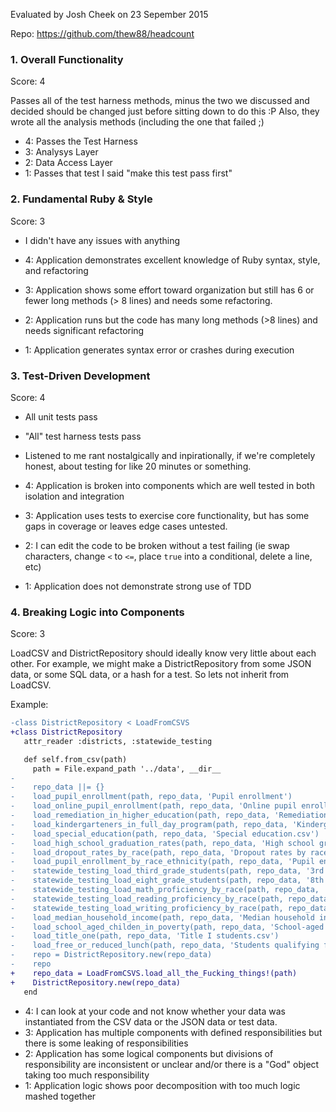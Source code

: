 Evaluated by Josh Cheek on 23 Sepember 2015

Repo: https://github.com/thew88/headcount

### 1. Overall Functionality

Score: 4

Passes all of the test harness methods, minus the two we discussed and decided should be changed just before sitting down to do this :P
Also, they wrote all the analysis methods (including the one that failed ;)

* 4: Passes the Test Harness
* 3: Analysys Layer
* 2: Data Access Layer
* 1: Passes that test I said "make this test pass first"


### 2. Fundamental Ruby & Style

Score: 3

* I didn't have any issues with anything

* 4: Application demonstrates excellent knowledge of Ruby syntax, style, and refactoring
* 3: Application shows some effort toward organization but still has 6 or fewer long methods (> 8 lines) and needs some refactoring.
* 2: Application runs but the code has many long methods (>8 lines) and needs significant refactoring
* 1: Application generates syntax error or crashes during execution


### 3. Test-Driven Development

Score: 4

* All unit tests pass
* "All" test harness tests pass
* Listened to me rant nostalgically and inpirationally, if we're completely honest, about testing for like 20 minutes or something.

* 4: Application is broken into components which are well tested in both isolation and integration
* 3: Application uses tests to exercise core functionality, but has some gaps in coverage or leaves edge cases untested.
* 2: I can edit the code to be broken without a test failing (ie swap characters, change `<` to `<=`, place `true` into a conditional, delete a line, etc)
* 1: Application does not demonstrate strong use of TDD

### 4. Breaking Logic into Components

Score: 3

LoadCSV and DistrictRepository should ideally know very little about each other.
For example, we might make a DistrictRepository from some JSON data, or some SQL data,
or a hash for a test. So lets not inherit from LoadCSV.

Example:

```diff
-class DistrictRepository < LoadFromCSVS
+class DistrictRepository
   attr_reader :districts, :statewide_testing

   def self.from_csv(path)
     path = File.expand_path '../data', __dir__
-
-    repo_data ||= {}
-    load_pupil_enrollment(path, repo_data, 'Pupil enrollment')
-    load_online_pupil_enrollment(path, repo_data, 'Online pupil enrollment.csv')
-    load_remediation_in_higher_education(path, repo_data, 'Remediation in higher education.csv')
-    load_kindergarteners_in_full_day_program(path, repo_data, 'Kindergartners in full-day program.csv')
-    load_special_education(path, repo_data, 'Special education.csv')
-    load_high_school_graduation_rates(path, repo_data, 'High school graduation rates.csv')
-    load_dropout_rates_by_race(path, repo_data, 'Dropout rates by race and ethnicity.csv')
-    load_pupil_enrollment_by_race_ethnicity(path, repo_data, 'Pupil enrollment by race_ethnicity.csv')
-    statewide_testing_load_third_grade_students(path, repo_data, '3rd grade students scoring proficient or above on the CSAP_TCAP.csv')
-    statewide_testing_load_eight_grade_students(path, repo_data, '8th grade students scoring proficient or above on the CSAP_TCAP.csv')
-    statewide_testing_load_math_proficiency_by_race(path, repo_data, 'Average proficiency on the CSAP_TCAP by race_ethnicity_ Math.csv')
-    statewide_testing_load_reading_proficiency_by_race(path, repo_data, 'Average proficiency on the CSAP_TCAP by race_ethnicity_ Reading.csv')
-    statewide_testing_load_writing_proficiency_by_race(path, repo_data, 'Average proficiency on the CSAP_TCAP by race_ethnicity_ Writing.csv')
-    load_median_household_income(path, repo_data, 'Median household income.csv')
-    load_school_aged_childen_in_poverty(path, repo_data, 'School-aged children in poverty.csv')
-    load_title_one(path, repo_data, 'Title I students.csv')
-    load_free_or_reduced_lunch(path, repo_data, 'Students qualifying for free or reduced price lunch.csv')
-    repo = DistrictRepository.new(repo_data)
-    repo
+    repo_data = LoadFromCSVS.load_all_the_Fucking_things!(path)
+    DistrictRepository.new(repo_data)
   end
```


* 4: I can look at your code and not know whether your data was instantiated from the CSV data or the JSON data or test data.
* 3: Application has multiple components with defined responsibilities but there is some leaking of responsibilities
* 2: Application has some logical components but divisions of responsibility are inconsistent or unclear and/or there is a "God" object taking too much responsibility
* 1: Application logic shows poor decomposition with too much logic mashed together
